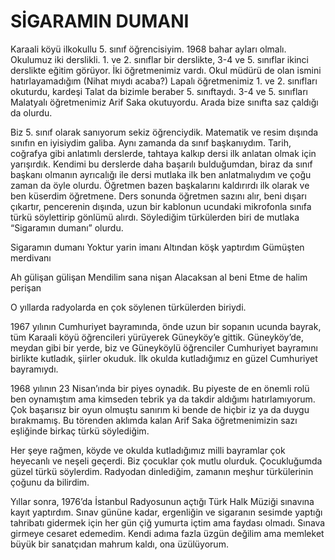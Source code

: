 # SİGARAMIN DUMANI

Karaali köyü ilkokullu 5. sınıf öğrencisiyim. 1968 bahar ayları olmalı. Okulumuz iki derslikli. 1. ve 2. sınıflar bir derslikte, 3-4 ve 5. sınıflar ikinci derslikte eğitim görüyor. İki öğretmenimiz vardı. Okul müdürü de olan ismini hatırlayamadığım (Nihat mıydı acaba?) Lapalı öğretmenimiz 1. ve 2. sınıfları okuturdu, kardeşi Talat da bizimle beraber 5. sınıftaydı. 3-4 ve 5. sınıfları Malatyalı öğretmenimiz Arif Saka okutuyordu. Arada bize sınıfta saz çaldığı da olurdu.

Biz 5. sınıf olarak sanıyorum sekiz öğrenciydik. Matematik ve resim dışında sınıfın en iyisiydim galiba. Aynı zamanda da sınıf başkanıydım. Tarih, coğrafya gibi anlatımlı derslerde, tahtaya kalkıp dersi ilk anlatan olmak için yarışırdık. Kendimi bu derslerde daha başarılı bulduğumdan, biraz da sınıf başkanı olmanın ayrıcalığı ile dersi mutlaka ilk ben anlatmalıydım ve çoğu zaman da öyle olurdu. Öğretmen bazen başkalarını kaldırırdı ilk olarak ve ben küserdim öğretmene. Ders sonunda öğretmen sazını alır, beni dışarı çıkartır, pencerenin dışında, uzun bir kablonun ucundaki mikrofonla sınıfa türkü söylettirip gönlümü alırdı. Söylediğim türkülerden biri de mutlaka “Sigaramın dumanı” olurdu.

Sigaramın dumanı
Yoktur yarin imanı
Altından köşk yaptırdım
Gümüşten merdivanı

Ah gülişan gülişan
Mendilim sana nişan
Alacaksan al beni
Etme de halim perişan

O yıllarda radyolarda en çok söylenen türkülerden biriydi.

1967 yılının Cumhuriyet bayramında, önde uzun bir sopanın ucunda bayrak, tüm Karaali köyü öğrencileri yürüyerek Güneyköy’e gittik. Güneyköy’de, meydan gibi bir yerde, biz ve Güneyköylü öğrenciler Cumhuriyet bayramını birlikte kutladık, şiirler okuduk. İlk okulda kutladığımız en güzel Cumhuriyet bayramıydı.

1968 yılının 23 Nisan’ında bir piyes oynadık. Bu piyeste de en önemli rolü ben oynamıştım ama kimseden tebrik ya da takdir aldığımı hatırlamıyorum. Çok başarısız bir oyun olmuştu sanırım ki bende de hiçbir iz ya da duygu bırakmamış. Bu törenden aklımda kalan Arif Saka öğretmenimizin sazı eşliğinde birkaç türkü söylediğim.

Her şeye rağmen, köyde ve okulda kutladığımız milli bayramlar çok heyecanlı ve neşeli geçerdi. Biz çocuklar çok mutlu olurduk. Çocukluğumda güzel türkü söylerdim. Radyodan dinlediğim, zamanın meşhur türkülerinin çoğunu da bilirdim.

Yıllar sonra, 1976’da İstanbul Radyosunun açtığı Türk Halk Müziği sınavına kayıt yaptırdım. Sınav gününe kadar, ergenliğin ve sigaranın sesimde yaptığı tahribatı gidermek için her gün çiğ yumurta içtim ama faydası olmadı. Sınava girmeye cesaret edemedim. Kendi adıma fazla üzgün değilim ama memleket büyük bir sanatçıdan mahrum kaldı, ona üzülüyorum.
